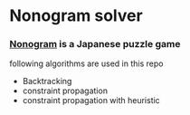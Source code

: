 # Nonogram solver 
### [Nonogram](http://en.wikipedia.org/wiki/Nonogram) is a Japanese puzzle game
following algorithms are used in this repo
- Backtracking
- constraint propagation
- constraint propagation with heuristic

